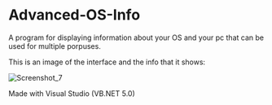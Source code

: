# Advanced-OS-Info
A program for displaying information about your OS and your pc that can be used for multiple porpuses.

This is an image of the interface and the info that it shows:

![Screenshot_7](https://user-images.githubusercontent.com/69941154/169421964-b3179262-cc21-4d88-99be-ade8a6a450a2.png)

Made with Visual Studio (VB.NET 5.0)
